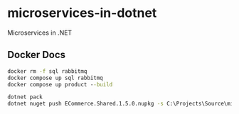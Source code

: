 # microservices-in-dotnet
Microservices in .NET

## Docker Docs
``` cmd
docker rm -f sql rabbitmq
docker compose up sql rabbitmq
docker compose up product --build

dotnet pack
dotnet nuget push ECommerce.Shared.1.5.0.nupkg -s C:\Projects\Source\microservices-in-dotnet\local-nuget-packages
```

